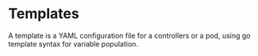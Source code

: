 # Templates

A template is a YAML configuration file for a controllers or a pod, using go template syntax for variable population.
